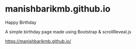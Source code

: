 # manishbarikmb.github.io
Happy Birthday

A simple birthday page made using Bootstrap & scrollReveal.js

https://manishbarikmb.github.io/
